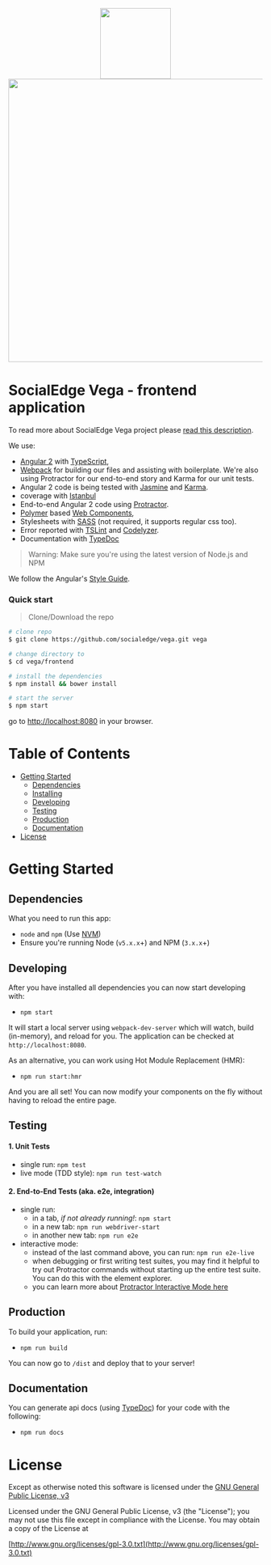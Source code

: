 <p align="center">
  <img width="140px" src="https://cloud.githubusercontent.com/assets/5632544/20643870/57550d26-b424-11e6-9d95-022f6ae8cbf3.png"/>
  <br/>
  <img width="560px" src="https://cloud.githubusercontent.com/assets/5632544/20643875/78cba032-b424-11e6-94f2-c7904dbb5567.png"/>
</p>

# SocialEdge Vega - frontend application
To read more about SocialEdge Vega project please [read this description](https://github.com/socialedge/vega/blob/develop/README.md).

We use:
* [Angular 2](https://angular.io/) with [TypeScript](http://www.typescriptlang.org/),
* [Webpack](http://webpack.github.io/) for building our files and assisting with boilerplate. We're also using Protractor for our end-to-end story and Karma for our unit tests.
* Angular 2 code is being tested with [Jasmine](http://jasmine.github.io/) and [Karma](http://karma-runner.github.io/).
* coverage with [Istanbul](https://github.com/gotwarlost/istanbul)
* End-to-end Angular 2 code using [Protractor](https://angular.github.io/protractor/).
* [Polymer](https://www.polymer-project.org/1.0/) based [Web Components](http://webcomponents.org/),
* Stylesheets with [SASS](http://sass-lang.com/) (not required, it supports regular css too).
* Error reported with [TSLint](http://palantir.github.io/tslint/) and [Codelyzer](https://github.com/mgechev/codelyzer).
* Documentation with [TypeDoc](http://typedoc.org/)

>Warning: Make sure you're using the latest version of Node.js and NPM

We follow the Angular's [Style Guide](http://angular.io/styleguide).

### Quick start

> Clone/Download the repo

```bash
# clone repo
$ git clone https://github.com/socialedge/vega.git vega

# change directory to
$ cd vega/frontend

# install the dependencies
$ npm install && bower install

# start the server
$ npm start
```
go to [http://localhost:8080](http://localhost:8080) in your browser.

# Table of Contents

* [Getting Started](#getting-started)
    * [Dependencies](#dependencies)
    * [Installing](#installing)
    * [Developing](#developing)
    * [Testing](#testing)
    * [Production](#production)
    * [Documentation](#documentation)
* [License](#license)

# Getting Started

## Dependencies

What you need to run this app:
* `node` and `npm` (Use [NVM](https://github.com/creationix/nvm))
* Ensure you're running Node (`v5.x.x`+) and NPM (`3.x.x`+)

## Developing

After you have installed all dependencies you can now start developing with:

* `npm start`

It will start a local server using `webpack-dev-server` which will watch, build (in-memory), and reload for you. The application can be checked at `http://localhost:8080`.

As an alternative, you can work using Hot Module Replacement (HMR):

* `npm run start:hmr`

And you are all set! You can now modify your components on the fly without having to reload the entire page.

## Testing

#### 1. Unit Tests

* single run: `npm test`
* live mode (TDD style): `npm run test-watch`

#### 2. End-to-End Tests (aka. e2e, integration)

* single run:
  * in a tab, *if not already running!*: `npm start`
  * in a new tab: `npm run webdriver-start`
  * in another new tab: `npm run e2e`
* interactive mode:
  * instead of the last command above, you can run: `npm run e2e-live`
  * when debugging or first writing test suites, you may find it helpful to try out Protractor commands without starting up the entire test suite. You can do this with the element explorer.
  * you can learn more about [Protractor Interactive Mode here](https://github.com/angular/protractor/blob/master/docs/debugging.md#testing-out-protractor-interactively)

## Production

To build your application, run:

* `npm run build`

You can now go to `/dist` and deploy that to your server!

## Documentation

You can generate api docs (using [TypeDoc](http://typedoc.org/)) for your code with the following:

* `npm run docs`

# License

Except as otherwise noted this software is licensed under the [GNU General Public License, v3](http://www.gnu.org/licenses/gpl-3.0.txt)

Licensed under the GNU General Public License, v3 (the "License"); you may not use this file except in compliance with the License. You may obtain a copy of the License at

[http://www.gnu.org/licenses/gpl-3.0.txt](http://www.gnu.org/licenses/gpl-3.0.txt)

